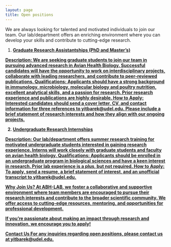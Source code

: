 ```yaml
---
layout: page
title: Open positions
---
```


We are always looking for talented and motivated individuals to join our team. 
Our lab/department offers an enriching environment where you can develop your skills and contribute to cutting-edge research.

1. <u><strong>Graduate Research Assistantships (PhD and Master’s)<u><strong>

Description: We are seeking graduate students to join our team in pursuing advanced research in Avian Health Biology. Successful candidates will have the opportunity to work on interdisciplinary projects, collaborate with leading researchers, and contribute to peer-reviewed publications.
Qualifications: Applicants should have a strong background in immunology, microbiology, molecular biology and poultry nutrition, excellent analytical skills, and a passion for research. Prior research experience and publications are highly desirable.
How to Apply: Interested candidates should send a cover letter, CV, and contact information for three references to [yitbarek@udel.edu](mailto:example@domain.com). Please include a brief statement of research interests and how they align with our ongoing projects.


2. <u><strong>Undergraduate Research Internships<u><strong>

Description: Our lab/department offers summer research training for motivated undergraduate students interested in gaining research experience. Interns will work closely with graduate students and faculty on avian health biology.
Qualifications: Applicants should be enrolled in an undergraduate program in biological sciences and have a keen interest in research. Prior lab experience is a plus, but not required.
How to Apply: To apply, send a resume, a brief statement of interest, and an unofficial transcript to [yitbarek@udel.edu](mailto:example@domain.com).

Why Join Us?
At **ABH-LAB**, we foster a collaborative and supportive environment where team members are encouraged to pursue their research interests and contribute to the broader scientific community. 
We offer access to cutting-edge resources, mentoring, and opportunities for professional development.

If you’re passionate about making an impact through research and innovation, we encourage you to apply!

Contact Us
For any inquiries regarding open positions, please contact us at [yitbarek@udel.edu](mailto:example@domain.com).